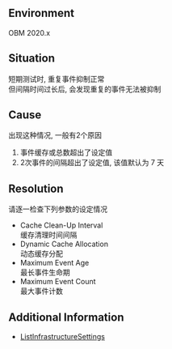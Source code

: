## Environment
OBM 2020.x

## Situation
短期测试时, 重复事件抑制正常<br>
但间隔时间过长后, 会发现重复的事件无法被抑制

## Cause
出现这种情况, 一般有2个原因

1. 事件缓存或总数超出了设定值
2. 2次事件的间隔超出了设定值, 该值默认为 7 天

## Resolution
请逐一检查下列参数的设定情况

- Cache Clean-Up Interval<br>
  缓存清理时间间隔
- Dynamic Cache Allocation<br>
  动态缓存分配 
- Maximum Event Age<br>
  最长事件生命期 
- Maximum Event Count<br>
  最大事件计数 

## Additional Information
- [ListInfrastructureSettings](https://docs.microfocus.com/doc/Operations_Bridge_Manager/2022.11/ListInfrastructureSettings)
